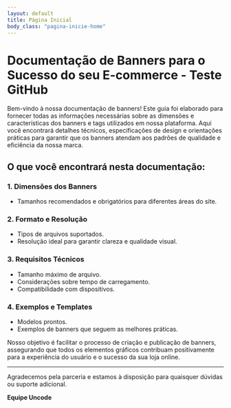 ```yaml
---
layout: default
title: Página Inicial
body_class: "pagina-inicie-home"
---
```



# Documentação de Banners para o Sucesso do seu E-commerce - Teste GitHub

Bem-vindo à nossa documentação de banners! Este guia foi elaborado para fornecer todas as informações necessárias sobre as dimensões e características dos banners e tags utilizados em nossa plataforma. Aqui você encontrará detalhes técnicos, especificações de design e orientações práticas para garantir que os banners atendam aos padrões de qualidade e eficiência da nossa marca.

## O que você encontrará nesta documentação:

### 1. **Dimensões dos Banners**

- Tamanhos recomendados e obrigatórios para diferentes áreas do site.


### 2. **Formato e Resolução**

- Tipos de arquivos suportados.
- Resolução ideal para garantir clareza e qualidade visual.


### 3. **Requisitos Técnicos**
- Tamanho máximo de arquivo.
- Considerações sobre tempo de carregamento.
- Compatibilidade com dispositivos.


### 4. **Exemplos e Templates**
- Modelos prontos.
- Exemplos de banners que seguem as melhores práticas.


Nosso objetivo é facilitar o processo de criação e publicação de banners, assegurando que todos os elementos gráficos contribuam positivamente para a experiência do usuário e o sucesso da sua loja online.

---

Agradecemos pela parceria e estamos à disposição para quaisquer dúvidas ou suporte adicional.

**Equipe Uncode**

